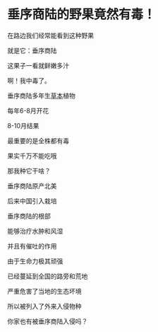 # 垂序商陆的野果竟然有毒！



在路边我们经常能看到这种野果

就是它：垂序商陆

这果子一看就鲜嫩多汁

啊！我中毒了。

垂序商陆多年生[草本](https://baike.baidu.com/item/草本/541696)植物

每年6-8月开花

8-10月结果

最重要的是全株都有毒

果实千万不能吃哦

那我种它干啥？

垂序商陆原产北美

后来中国引入栽培

垂序商陆的根部

能够治疗水肿和风湿

并且有催吐的作用

由于生命力极其顽强

已经蔓延到全国的路旁和荒地

严重危害了当地的生态坏境

所以被列入了外来入侵物种

你家也有被垂序商陆入侵吗？
